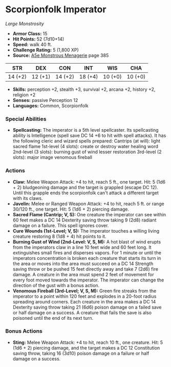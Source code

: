 # Scorpionfolk Imperator

*Large* *Monstrosity*

- **Armor Class:** 15
- **Hit Points:** 52 (7d10+14)
- **Speed:** walk 40 ft.
- **Challenge Rating:** 5 (1,800 XP)
- **Source:** [A5e Monstrous Menagerie](https://enpublishingrpg.com/products/level-up-monstrous-menagerie-a5e) page 385

| STR | DEX | CON | INT | WIS | CHA |
| --- | --- | --- | --- | --- | --- |
| 14 (+2) | 12 (+1) | 14 (+2) | 18 (+4) | 10 (+0) | 10 (+0) |

- **Skills:** perception +2, stealth +3, survival +2, arcana +2, history +2, religion +2
- **Senses:** passive Perception 12
- **Languages:** Common, Scorpionfolk

### Special Abilities

- **Spellcasting:** The imperator is a 5th level spellcaster. Its spellcasting ability is Intelligence (spell save DC 14
 +6 to hit with spell attacks). It has the following cleric and wizard spells prepared:
 Cantrips (at will): light
 sacred flame
 1st-level (4 slots): create or destroy water
 healing word
 2nd-level (3 slots): burning gust of wind
 lesser restoration
 3rd-level (2 slots): major image
 venomous fireball

### Actions

- **Claw:** Melee Weapon Attack: +4 to hit, reach 5 ft., one target. Hit: 5 (1d6 + 2) bludgeoning damage  and the target is grappled (escape DC 12). Until this grapple ends  the scorpionfolk can't attack a different target with its claws.
- **Javelin:** Melee or Ranged Weapon Attack: +4 to hit, reach 5 ft. or range 30/120 ft., one target. Hit: 5 (1d6 + 2) piercing damage.
- **Sacred Flame (Cantrip; V, S):** One creature the imperator can see within 60 feet makes a DC 14 Dexterity saving throw  taking 9 (2d8) radiant damage on a failure. This spell ignores cover.
- **Cure Wounds (1st-Level; V, S):** The imperator touches a willing living creature  restoring 8 (1d8 + 4) hit points to it.
- **Burning Gust of Wind (2nd-Level: V, S, M):** A hot blast of wind erupts from the imperators claw in a line 10 feet wide and 60 feet long. It extinguishes small fires and disperses vapors. For 1 minute or until the imperators concentration is broken  each creature that starts its turn in the area or moves into the area must succeed on a DC 14 Strength saving throw or be pushed 15 feet directly away and take 7 (2d6) fire damage. A creature in the area must spend 2 feet of movement for every foot moved towards the imperator. The imperator can change the direction of the gust with a bonus action.
- **Venomous Fireball (3rd-Level; V, S, M):** Green fire streaks from the imperator to a point within 120 feet and explodes in a 20-foot radius  spreading around corners. Each creature in the area makes a DC 14 Dexterity saving throw  taking 21 (6d6) poison damage on a failed save or half damage on a success. A creature that fails the save is also poisoned until the end of its next turn.

### Bonus Actions

- **Sting:** Melee Weapon Attack: +4 to hit, reach 10 ft., one creature. Hit: 5 (1d6 + 2) piercing damage, and the target makes a DC 12 Constitution saving throw, taking 16 (3d10) poison damage on a failure or half damage on a success.


